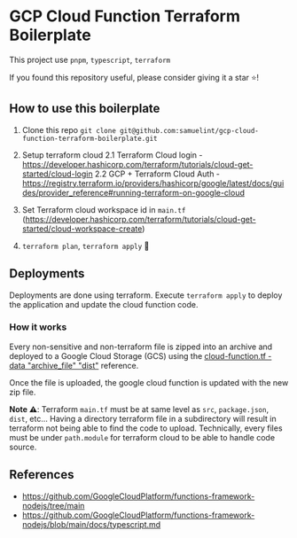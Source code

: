 # GCP Cloud Function Terraform Boilerplate

This project use `pnpm`, `typescript`, `terraform`

If you found this repository useful, please consider giving it a star ⭐️!

## How to use this boilerplate

1. Clone this repo `git clone git@github.com:samuelint/gcp-cloud-function-terraform-boilerplate.git`
2. Setup terraform cloud
   2.1 Terraform Cloud login - https://developer.hashicorp.com/terraform/tutorials/cloud-get-started/cloud-login
   2.2 GCP + Terraform Cloud Auth - https://registry.terraform.io/providers/hashicorp/google/latest/docs/guides/provider_reference#running-terraform-on-google-cloud
3. Set Terraform cloud workspace id in `main.tf` (https://developer.hashicorp.com/terraform/tutorials/cloud-get-started/cloud-workspace-create)

4. `terraform plan`, `terraform apply` 🚀

## Deployments

Deployments are done using terraform.
Execute `terraform apply` to deploy the application and update the cloud function code.

### How it works

Every non-sensitive and non-terraform file is zipped into an archive and deployed to a Google Cloud Storage (GCS) using the [cloud-function.tf - data "archive_file" "dist"](./cloud-function.tf) reference.

Once the file is uploaded, the google cloud function is updated with the new zip file.

**Note :warning:**: Terraform `main.tf` must be at same level as `src`, `package.json`, `dist`, etc... Having a directory terraform file in a subdirectory will result in terraform not being able to find the code to upload. Technically, every files must be under `path.module` for terraform cloud to be able to handle code source.

## References

- https://github.com/GoogleCloudPlatform/functions-framework-nodejs/tree/main
- https://github.com/GoogleCloudPlatform/functions-framework-nodejs/blob/main/docs/typescript.md
